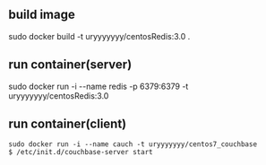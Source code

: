 
## build image

sudo docker build -t uryyyyyyy/centosRedis:3.0 .

## run container(server)

sudo docker run -i --name redis -p 6379:6379 -t uryyyyyyy/centosRedis:3.0

## run container(client)

```
sudo docker run -i --name cauch -t uryyyyyyy/centos7_couchbase
$ /etc/init.d/couchbase-server start
```
